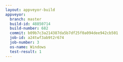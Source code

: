 ```yaml
---
layout: appveyor-build
appveyor:
  branch: master
  build-id: 48850714
  build-number: 682
  commit: b09b7c3a214387da5b7df25f0a094dee942cb501
  job-id: a24twf3ab9t2r674
  job-number: 3
  os-name: Windows
  test-result: 1
---
```

